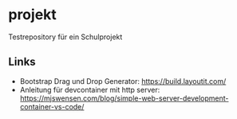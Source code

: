 # projekt
Testrepository für ein Schulprojekt

## Links

* Bootstrap Drag und Drop Generator: https://build.layoutit.com/
* Anleitung für devcontainer mit http server: https://mjswensen.com/blog/simple-web-server-development-container-vs-code/
